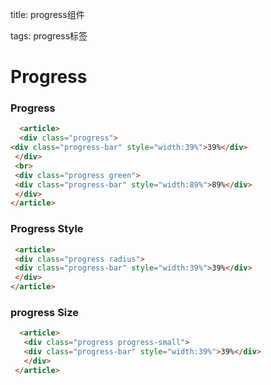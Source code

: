 
title: progress组件

tags: progress标签

# Progress

### Progress

 ``` html 
   <article>
   <div class="progress">
 <div class="progress-bar" style="width:39%">39%</div>
  </div>
  <br>
  <div class="progress green">
  <div class="progress-bar" style="width:89%">89%</div>
  </div> 
 </article> 
 ```
### Progress Style

 ``` html
  <article>
  <div class="progress radius">
  <div class="progress-bar" style="width:39%">39%</div>
  </div>
 </article> 
 ```
### progress Size
``` html 
  <article>
   <div class="progress progress-small">
   <div class="progress-bar" style="width:39%">39%</div>
   </div>
 </article>
```

